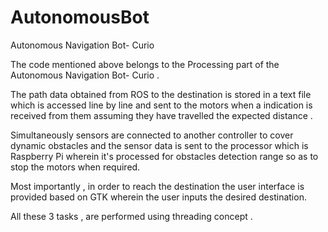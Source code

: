 # AutonomousBot

Autonomous Navigation Bot- Curio 

The code mentioned above belongs to the Processing part of the Autonomous Navigation Bot- Curio .

The path data obtained from ROS to the destination is stored in a text file which is accessed line by line and sent to the motors when a indication is received from them assuming they have travelled the expected distance .

Simultaneously sensors are connected to another controller to cover dynamic obstacles and the sensor data is sent to the processor which is Raspberry Pi wherein it's processed for obstacles detection range so as to stop the motors when required. 

Most importantly , in order to reach the destination the user interface is provided based on GTK wherein the user inputs the desired destination.

All these 3 tasks , are performed using threading concept .
